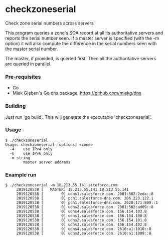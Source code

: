 # checkzoneserial
Check zone serial numbers across servers

This program queries a zone's SOA record at all its authoritative
servers and reports the serial number seen. If a master server is
specified (with the -m option) it will also compute the difference
in the serial numbers seen with the master serial number.

The master, if provided, is queried first. Then all the authoritative
servers are queried in parallel.

### Pre-requisites

* Go
* Miek Gieben's Go dns package: https://github.com/miekg/dns

### Building

Just run 'go build'. This will generate the executable 'checkzoneserial'.

### Usage

```
$ ./checkzoneserial
Usage: checkzoneserial [options] <zone>
  -4    use IPv4 only
  -6    use IPv6 only
  -m string
        master server address
```

### Example run

```
$ ./checkzoneserial -m 18.213.55.141 siteforce.com
     2019120538 [   MASTER] 18.213.55.141 18.213.55.141
     2019120538 [        0] udns1.salesforce.com. 2001:502:2eda::8
     2019120538 [        0] pch1.salesforce-dns.com. 206.223.122.1
     2019120538 [        0] pch1.salesforce-dns.com. 2620:171:809::1
     2019120538 [        0] udns2.salesforce.com. 2001:502:ad09::8
     2019120538 [        0] udns4.salesforce.com. 156.154.103.8
     2019120538 [        0] udns1.salesforce.com. 156.154.100.8
     2019120538 [        0] udns2.salesforce.com. 156.154.101.8
     2019120538 [        0] udns3.salesforce.com. 156.154.102.8
     2019120538 [        0] udns4.salesforce.com. 2610:a1:1010::8
     2019120538 [        0] udns3.salesforce.com. 2610:a1:1009::8
```
